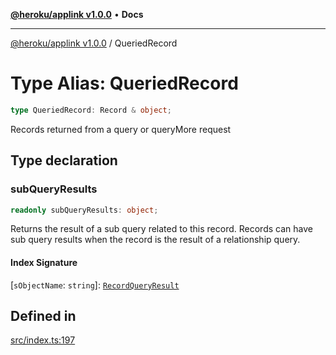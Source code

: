 [**@heroku/applink v1.0.0**](../README.md) • **Docs**

***

[@heroku/applink v1.0.0](../README.md) / QueriedRecord

# Type Alias: QueriedRecord

```ts
type QueriedRecord: Record & object;
```

Records returned from a query or queryMore request

## Type declaration

### subQueryResults

```ts
readonly subQueryResults: object;
```

Returns the result of a sub query related to this record. Records can have sub query results when the record is the result of a relationship query.

#### Index Signature

 \[`sObjectName`: `string`\]: [`RecordQueryResult`](../interfaces/RecordQueryResult.md)

## Defined in

[src/index.ts:197](https://github.com/heroku/heroku-applink-nodejs/blob/8285fe9db0bc3fb84b8b357e7da6a6202f07286d/src/index.ts#L197)
